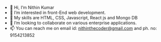 - 👋 Hi, I’m Nithin Kumar
- 👀 I’m interested in front-End web development.
- 🌱 My skills are HTML, CSS, Javascript, React js and Mongo DB
- 💞️ I’m looking to collaborate on various enterprise applications.
- 📫 You can reach me on email id: nithinthecoder@gmail.com and ph. no: 9154213852 

<!---
NithinKumar-ank/NithinKumar-ank is a ✨ special ✨ repository because its `README.md` (this file) appears on your GitHub profile.
You can click the Preview link to take a look at your changes.
--->
